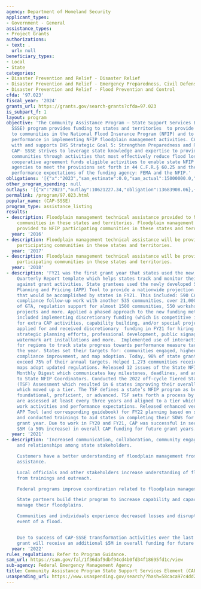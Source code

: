 ```yaml
---
agency: Department of Homeland Security
applicant_types:
- Government - General
assistance_types:
- Project Grants
authorizations:
- text: .
  url: null
beneficiary_types:
- Local
- State
categories:
- Disaster Prevention and Relief - Disaster Relief
- Disaster Prevention and Relief - Emergency Preparedness, Civil Defense
- Disaster Prevention and Relief - Flood Prevention and Control
cfda: '97.023'
fiscal_year: '2024'
grants_url: https://grants.gov/search-grants?cfda=97.023
is_subpart_f: 1
layout: program
objective: 'The Community Assistance Program – State Support Services Element (CAP-
  SSSE) program provides funding to states and territories  to provide technical assistance
  to communities in the National Flood Insurance Program (NFIP) and to evaluate community
  performance in implementing NFIP floodplain management activities. CAP-SSSE aligns
  with and supports DHS Strategic Goal 5: Strengthen Preparedness and Resilience.
  CAP- SSSE strives to leverage state knowledge and expertise to provide support to
  communities through activities that most effectively reduce flood losses. The CAP-SSSE
  cooperative agreement funds eligible activities to enable state NFIP coordinating
  agencies to meet the provisions set forth in 44 C.F.R.§ 60.25 and the goals and
  performance expectations of the funding agency: FEMA and the NFIP.'
obligations: '[{"x":"2023","sam_estimate":0.0,"sam_actual":15000000.0,"usa_spending_actual":12854507.8},{"x":"2024","sam_estimate":0.0,"sam_actual":18971000.0,"usa_spending_actual":13626893.56},{"x":"2025","sam_estimate":0.0,"sam_actual":0.0,"usa_spending_actual":0.0}]'
other_program_spending: null
outlays: '[{"x":"2023","outlay":10621227.34,"obligation":13683908.06},{"x":"2024","outlay":196132.42,"obligation":14911071.58},{"x":"2025","outlay":0.0,"obligation":0.0}]'
permalink: /program/97.023.html
popular_name: (CAP-SSSE)
program_type: assistance_listing
results:
- description: Floodplain management technical assistance provided to NFIP participating
    communities in these states and territories. Floodplain management technical assistance
    provided to NFIP participating communities in these states and territories.
  year: '2016'
- description: Floodplain management technical assistance will be provided to NFIP
    participating communities in these states and territories.
  year: '2017'
- description: Floodplain management technical assistance will be provided to NFIP
    participating communities in these states and territories.
  year: '2018'
- description: 'FY21 was the first grant year that states used the new, standardized
    Quarterly Report template which helps states track and monitor their progress
    against grant activities. State grantees used the newly developed State Activity
    Planning and Pricing (APP) Tool to provide a nationwide projection for the activities
    that would be accomplished by states in FY21. This included: 590 CAVs, 1,629 CACs,
    compliance follow-up work with another 535 communities, over 21,000 instances
    of GTA, regulation support for almost 1500 communities, 550 workshops, 140 special
    projects and more. Applied a phased approach to the new funding methodology, which
    included implementing discretionary funding (which is competitive investment funding
    for extra CAP activities, capability building, and/or special projects). 29 states
    applied for and received discretionary  funding in FY21 for hiring new staff,
    strategic planning efforts, professional development, public signage like high
    watermark art installations and more.  Implemented use of interactive dashboards
    for regions to track state progress towards performance measure targets throughout
    the year. States set their targets for: communities engaged, higher standards,
    compliance improvement, and map adoption. Today, 98% of state grantees meet or
    exceed 75% of their annual targets. Helped 1,273 communities receiving new flood
    maps adopt updated regulations. Released 12 issues of the State NFIP Coordinator
    Monthly Digest which communicates key milestones, deadlines, and announcements
    to State NFIP Coordinators. Conducted the 2022 off-cycle Tiered State Framework
    (TSF) Assessment which resulted in 6 states improving their overall score, 3 of
    which moved up a tier. The TSF defines a state’s NFIP program as below foundational,
    foundational, proficient, or advanced. TSF sets forth a process by which states
    are assessed at least every three years and aligned to a tier which guides their
    work activities and performance expectations. Released enhanced version of state
    APP Tool (and corresponding guidebook) for FY22 planning based on state feedback
    and conducted trainings to aid states in completing their SOWs for the upcoming
    grant year. Due to work in FY20 and FY21, CAP was successful in securing an additional
    $5M (a 50% increase) in overall CAP funding for future grant years.'
  year: '2021'
- description: 'Increased communication, collaboration, community engagement, trust,
    and relationships among state stakeholders.

    Customers have a better understanding of floodplain management from technical
    assistance.

    Local officials and other stakeholders increase understanding of floodplain management
    from trainings and outreach.

    Federal programs improve coordination related to floodplain management.

    State partners build their program to increase capability and capacity to effectively
    manage their floodplains.

    Communities and individuals experience decreased losses and disruption in the
    event of a flood.


    Due to success of CAP-SSSE transformation activities over the last 6 years the
    grant will receive an additional $5M in overall funding for future grant years.'
  year: '2022'
rules_regulations: Refer to Program Guidance.
sam_url: https://sam.gov/fal/1f36daf9dbf94cd4b0fd34f18695fd1c/view
sub-agency: Federal Emergency Management Agency
title: Community Assistance Program State Support Services Element (CAP-SSSE)
usaspending_url: https://www.usaspending.gov/search/?hash=58caca97c4dd247b4ee7fd96459eb167
---
```


